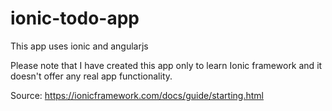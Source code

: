 # ionic-todo-app
This app uses ionic and angularjs

Please note that I have created this app only to learn Ionic framework and it doesn't offer any real app functionality.

Source:
https://ionicframework.com/docs/guide/starting.html

